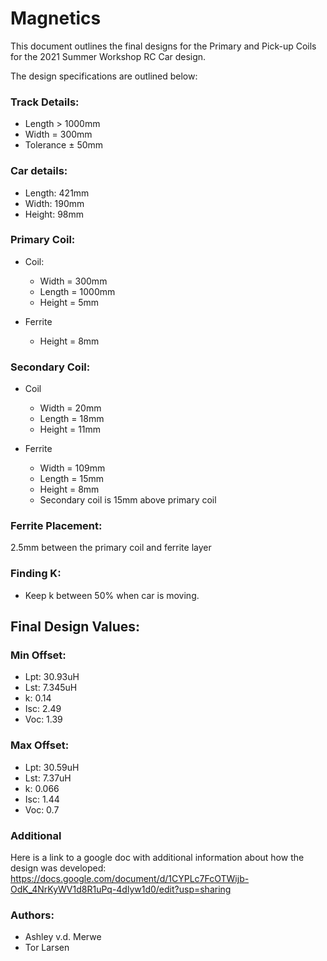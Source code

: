 # Magnetics

This document outlines the final designs for the Primary and Pick-up Coils for the 2021 Summer Workshop RC Car design.


The design specifications are outlined below:
### Track Details:
- Length > 1000mm
- Width  = 300mm
- Tolerance ± 50mm

### Car details:
- Length: 421mm
- Width: 190mm
- Height: 98mm

### Primary Coil:
-  Coil:
    - Width = 300mm
    - Length = 1000mm
    - Height = 5mm
    
- Ferrite
    - Height = 8mm

### Secondary Coil:
- Coil
    - Width =  20mm
    - Length = 18mm
    - Height = 11mm

- Ferrite
  - Width = 109mm
  - Length = 15mm
  - Height = 8mm
  - Secondary coil is 15mm above primary coil


### Ferrite Placement:
2.5mm between the primary coil and ferrite layer

### Finding K:
- Keep k between 50% when car is moving.

## Final Design Values:
### Min Offset:
  - Lpt: 30.93uH
  - Lst: 7.345uH
  - k: 0.14
  - Isc: 2.49
  - Voc: 1.39
### Max Offset:
  - Lpt: 30.59uH
  - Lst: 7.37uH
  - k: 0.066
  - Isc: 1.44
  - Voc: 0.7
  
### Additional
Here is a link to a google doc with additional information about how the design was developed: https://docs.google.com/document/d/1CYPLc7FcOTWijb-OdK_4NrKyWV1d8R1uPq-4dlyw1d0/edit?usp=sharing

### Authors:
- Ashley v.d. Merwe
- Tor Larsen
